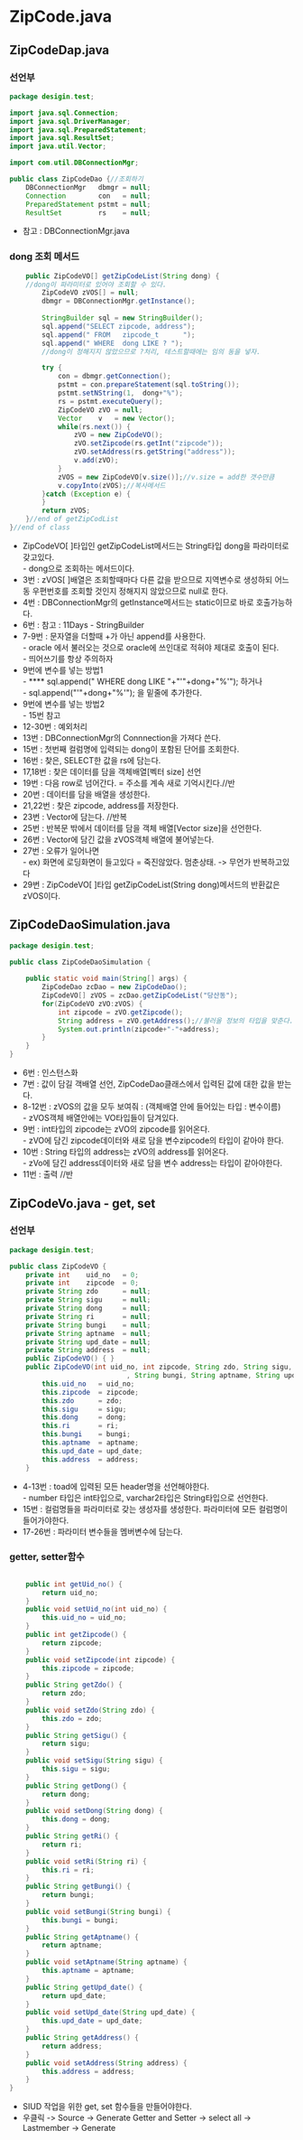 # ZipCode.java

## ZipCodeDap.java

### 선언부

```java
package desigin.test;

import java.sql.Connection;
import java.sql.DriverManager;
import java.sql.PreparedStatement;
import java.sql.ResultSet;
import java.util.Vector;

import com.util.DBConnectionMgr;

public class ZipCodeDao {//조회하기
	DBConnectionMgr   dbmgr = null;
	Connection        con   = null;
	PreparedStatement pstmt = null;
	ResultSet         rs    = null;
```

* 참고 : DBConnectionMgr.java

### dong 조회 메서드

```java
	public ZipCodeVO[] getZipCodeList(String dong) {
	//dong이 파라미터로 있어야 조회할 수 있다.
		ZipCodeVO zVOS[] = null;
		dbmgr = DBConnectionMgr.getInstance();
		
		StringBuilder sql = new StringBuilder();
		sql.append("SELECT zipcode, address");
		sql.append(" FROM   zipcode_t      ");
		sql.append(" WHERE  dong LIKE ? ");
		//dong이 정해지지 않았으므로 ?처리, 테스트할때에는 임의 동을 넣자.

		try {
			con = dbmgr.getConnection();
			pstmt = con.prepareStatement(sql.toString());
			pstmt.setNString(1,  dong+"%");
			rs = pstmt.executeQuery();
			ZipCodeVO zVO = null;
			Vector    v   = new Vector();
			while(rs.next()) {
				zVO = new ZipCodeVO();
				zVO.setZipcode(rs.getInt("zipcode"));
				zVO.setAddress(rs.getString("address"));
				v.add(zVO);
			}
			zVOS = new ZipCodeVO[v.size()];//v.size = add한 갯수만큼
			v.copyInto(zVOS);//복사메서드
		}catch (Exception e) {				
		}
		return zVOS;
	}//end of getZipCodList
}//end of class
```

* ZipCodeVO\[ ]타입인 getZipCodeList메서드는 String타입 dong을 파라미터로 갖고있다.\
  \- dong으로 조회하는 메서드이다.
* 3번 : zVOS\[ ]배열은 조회할때마다 다른 값을 받으므로 지역변수로 생성하되 어느 동 우편번호를 조회할 것인지 정해지지 않았으므로 null로 한다.
* 4번 : DBConnectionMgr의 getInstance메서드는 static이므로 바로 호출가능하다.
* 6번 : 참고 : 11Days - StringBuilder
* 7-9번 : 문자열을 더할때 +가 아닌 append를 사용한다.\
  \- oracle 에서 불러오는 것으로 oracle에 쓰인대로 적혀야 제대로 호출이 된다.\
  \- 띄어쓰기를 항상 주의하자
* 9번에 변수를 넣는 방법1\
  \- **** sql.append(" WHERE dong LIKE "+"'"+dong+"%'"); 하거나\
  \- sql.append("'"+dong+"%'"); 을 밑줄에 추가한다.
* 9번에 변수를 넣는 방법2\
  \- 15번 참고
* 12-30번 : 예외처리
* 13번 : DBConnectionMgr의 Connnection을 가져다 쓴다.
* 15번 : 첫번째 컬럼명에 입력되는 dong이 포함된 단어를 조회한다.
* 16번 : 찾은, SELECT한 값을 rs에 담는다.
* 17,18번 : 찾은 데이터를 담을 객체배열\[벡터 size] 선언
* 19번 : 다음 row로 넘어간다. = 주소를 계속 새로 기억시킨다.//반
* 20번 : 데이터를 담을 배열을 생성한다.
* 21,22번 : 찾은 zipcode, address를 저장한다.
* 23번 :  Vector에 담는다. //반복
* 25번 : 반복문 밖에서 데이터를 담을 객체 배열\[Vector size]을 선언한다.
* 26번 : Vector에 담긴 값을 zVOS객체 배열에 불어넣는다.
* 27번 : 오류가 일어나면\
  \- ex) 화면에 로딩화면이 들고있다 = 죽진않았다. 멈춘상태. -> 무언가 반복하고있다
* 29번 : ZipCodeVO\[ ]타입 getZipCodeList(String dong)메서드의 반환값은 zVOS이다.

## ZipCodeDaoSimulation.java

```java
package desigin.test;

public class ZipCodeDaoSimulation {
	
	public static void main(String[] args) {
		ZipCodeDao zcDao = new ZipCodeDao();
		ZipCodeVO[] zVOS = zcDao.getZipCodeList("당산동");
		for(ZipCodeVO zVO:zVOS) {
			int zipcode = zVO.getZipcode();
			String address = zVO.getAddress();//불러올 정보의 타입을 맞춘다.
			System.out.println(zipcode+"-"+address);
		}
	}
}
```

* 6번 : 인스턴스화
* 7번 : 값이 담길 객배열 선언, ZipCodeDao클래스에서 입력된 값에 대한 값을 받는다.
* 8-12번 : zVOS의 값을 모두  보여줘 : (객체배열 안에 들어있는 타입 : 변수이름)\
  \- zVOS객체 배열안에는 VO타입들이 담겨있다.
* 9번 : int타입의 zipcode는 zVO의 zipcode를 읽어온다. \
  \- zVO에 담긴 zipcode데이터와 새로 담을 변수zipcode의 타입이 같아야 한다.
* 10번 : String 타입의 address는 zVO의 address를 읽어온다.\
  \- zVo에 담긴 address데이터와 새로 담을 변수 address는 타입이 같아야한다.
* 11번 : 출력 //반

## ZipCodeVo.java - get, set

### 선언부

```java
package desigin.test;

public class ZipCodeVO {
	private int    uid_no   = 0; 
	private int    zipcode  = 0;
	private String zdo      = null;
	private String sigu     = null;
	private String dong     = null;
	private String ri       = null;
	private String bungi    = null;
	private String aptname  = null;
	private String upd_date = null;
	private String address  = null;
	public ZipCodeVO() { }
	public ZipCodeVO(int uid_no, int zipcode, String zdo, String sigu, String dong, String ri
			                 , String bungi, String aptname, String upd_date, String address) { 
		this.uid_no   = uid_no;
		this.zipcode  = zipcode;
		this.zdo      = zdo;
		this.sigu     = sigu;
		this.dong     = dong;
		this.ri       = ri;
		this.bungi    = bungi;
		this.aptname  = aptname;
		this.upd_date = upd_date;
		this.address  = address;
	}	
```

* 4-13번 : toad에 입력된 모든 header명을 선언해야한다.\
  \- number 타입은 int타입으로, varchar2타입은 String타입으로 선언한다.
* 15번 : 컬럼명들을 파라미터로 갖는 생성자를 생성한다. 파라미터에 모든 컬럼명이 들어가야한다.
* 17-26번 : 파라미터 변수들을 멤버변수에 담는다.

### getter, setter함수

```java

	public int getUid_no() {
		return uid_no;
	}
	public void setUid_no(int uid_no) {
		this.uid_no = uid_no;
	}
	public int getZipcode() {
		return zipcode;
	}
	public void setZipcode(int zipcode) {
		this.zipcode = zipcode;
	}
	public String getZdo() {
		return zdo;
	}
	public void setZdo(String zdo) {
		this.zdo = zdo;
	}
	public String getSigu() {
		return sigu;
	}
	public void setSigu(String sigu) {
		this.sigu = sigu;
	}
	public String getDong() {
		return dong;
	}
	public void setDong(String dong) {
		this.dong = dong;
	}
	public String getRi() {
		return ri;
	}
	public void setRi(String ri) {
		this.ri = ri;
	}
	public String getBungi() {
		return bungi;
	}
	public void setBungi(String bungi) {
		this.bungi = bungi;
	}
	public String getAptname() {
		return aptname;
	}
	public void setAptname(String aptname) {
		this.aptname = aptname;
	}
	public String getUpd_date() {
		return upd_date;
	}
	public void setUpd_date(String upd_date) {
		this.upd_date = upd_date;
	}
	public String getAddress() {
		return address;
	}
	public void setAddress(String address) {
		this.address = address;
	}	
}
```

* SIUD 작업을 위한 get, set 함수들을 만들어야한다.
* 우클릭 -> Source -> Generate Getter and Setter -> select all -> Lastmember -> Generate
